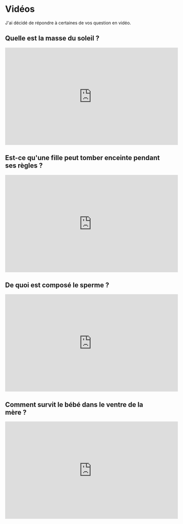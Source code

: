 # Vidéos

J'ai décidé de répondre à certaines de vos question en vidéo. 

## Quelle est la masse du soleil ? 

<iframe width="560" height="315" src="https://www.youtube.com/embed/9Gw2BAvmkEw" frameborder="0" allow="accelerometer; autoplay; clipboard-write; encrypted-media; gyroscope; picture-in-picture" allowfullscreen></iframe>

## Est-ce qu'une fille peut tomber enceinte pendant ses règles ? 

<iframe width="560" height="315" src="https://www.youtube.com/embed/uzdk2e5_rJM" frameborder="0" allow="accelerometer; autoplay; clipboard-write; encrypted-media; gyroscope; picture-in-picture" allowfullscreen></iframe>

## De quoi est composé le sperme ? 

<iframe width="560" height="315" src="https://www.youtube.com/embed/_Lc7eFL2TEw" frameborder="0" allow="accelerometer; autoplay; clipboard-write; encrypted-media; gyroscope; picture-in-picture" allowfullscreen></iframe>

## Comment survit le bébé dans le ventre de la mère ? 

<iframe width="560" height="315" src="https://www.youtube.com/embed/Co3InV1D19A" frameborder="0" allow="accelerometer; autoplay; clipboard-write; encrypted-media; gyroscope; picture-in-picture" allowfullscreen></iframe>

